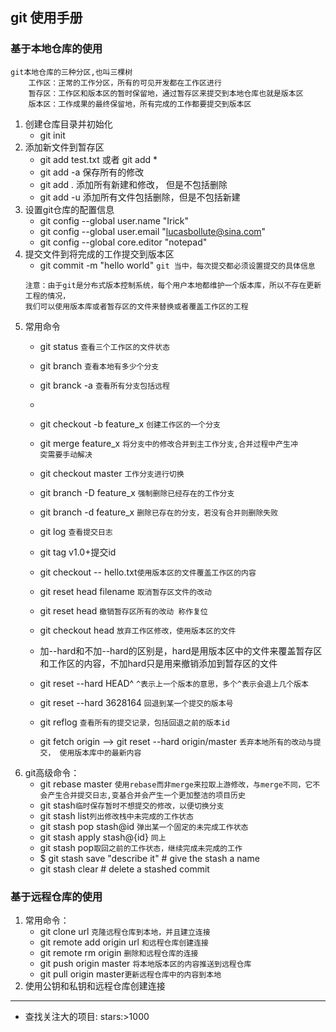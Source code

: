 ## git 使用手册

### 基于本地仓库的使用
	git本地仓库的三种分区,也叫三棵树
		工作区：正常的工作分区，所有的可见开发都在工作区进行
		暂存区：工作区和版本区的暂时保留地，通过暂存区来提交到本地仓库也就是版本区
		版本区：工作成果的最终保留地，所有完成的工作都要提交到版本区
1. 创建仓库目录并初始化
	* git init
2. 添加新文件到暂存区
	 - git add test.txt 或者 git add *
	 - git add -a 保存所有的修改
	 - git add . 添加所有新建和修改， 但是不包括删除
	 - git add -u 添加所有文件包括删除，但是不包括新建
3. 设置git仓库的配置信息
	 - git config --global user.name "Irick"
	 - git config --global user.email "lucasbollute@sina.com"
	 - git config --global core.editor "notepad"
4. 提交文件到将完成的工作提交到版本区
	- git commit -m "hello world"
	`git 当中，每次提交都必须设置提交的具体信息`
	```
	注意：由于git是分布式版本控制系统，每个用户本地都维护一个版本库，所以不存在更新工程的情况，
	我们可以使用版本库或者暂存区的文件来替换或者覆盖工作区的工程
	```
5. 常用命令
	- git status  `查看三个工作区的文件状态`
	- git branch `查看本地有多少个分支`
	- git branck -a `查看所有分支包括远程`
	- 
	- git checkout -b feature_x  `创建工作区的一个分支`
	- git merge feature_x	`将分支中的修改合并到主工作分支,合并过程中产生冲							突需要手动解决`
	- git checkout master `工作分支进行切换`
	- git branch -D feature_x `强制删除已经存在的工作分支`
	- git branch -d feature_x `删除已存在的分支，若没有合并则删除失败`
	- git log `查看提交日志`
	- git tag v1.0+提交id
	- git checkout -- hello.txt`使用版本区的文件覆盖工作区的内容`
	- git reset head filename `取消暂存区文件的改动`
	- git reset head `撤销暂存区所有的改动 称作复位`
	- git checkout head `放弃工作区修改，使用版本区的文件`

	
	- 加--hard和不加--hard的区别是，hard是用版本区中的文件来覆盖暂存区和工作区的内容，不加hard只是用来撤销添加到暂存区的文件
	- git reset --hard HEAD^ `^表示上一个版本的意思，多个^表示会退上几个版本`
	- git reset --hard 3628164 `回退到某一个提交的版本号`
	- git reflog `查看所有的提交记录，包括回退之前的版本id`
	

	- git fetch origin --> git reset --hard origin/master `丢弃本地所有的改动与提交， 使用版本库中的最新内容`
6. git高级命令：
 	- git rebase master `使用rebase而非merge来拉取上游修改，与merge不同，它不会产生合并提交日志,变基合并会产生一个更加整洁的项目历史`
	- git stash`临时保存暂时不想提交的修改，以便切换分支`
	- git stash list`列出修改栈中未完成的工作状态`
	- git stash pop stash@id `弹出某一个固定的未完成工作状态`
	- git stash apply stash@{id} `同上`
	- git stash pop`取回之前的工作状态，继续完成未完成的工作`
	- $ git stash save "describe it"   # give the stash a name
	- git stash clear          # delete a stashed commit
### 基于远程仓库的使用
    
1. 常用命令：
	- git clone url `克隆远程仓库到本地，并且建立连接`
	- git remote add origin url `和远程仓库创建连接`
	- git remote rm origin `删除和远程仓库的连接`
	- git push origin master `将本地版本区的内容推送到远程仓库`
	- git pull origin master`更新远程仓库中的内容到本地`
2. 使用公钥和私钥和远程仓库创建连接


---
* 查找关注大的项目: stars:>1000


